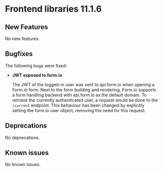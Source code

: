 # Frontend libraries 11.1.6

## New Features

No new features.

## Bugfixes

The following bugs were fixed:

- **JWT exposed to form.io**
  
  The JWT of the logged-in user was sent to api.form.io when opening a Form.io form. Next to the form building and rendering, Form.io supports a form handling backend with api.form.io as the default domain.
  To retrieve the currently authenticated user, a request would be done to the `/current` endpoint. This behaviour has been changed by explicitly setting the form.io user object, removing the need for this request.
  

## Deprecations

No deprecations.

## Known issues

No known issues.
